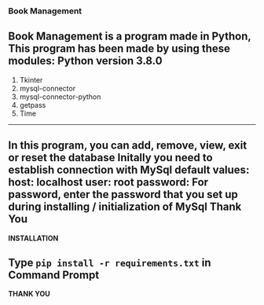 ### **Book Management**
Book Management is a program made in Python, This program has been made by using these modules: Python version 3.8.0
---
1. Tkinter
2. mysql-connector
3. mysql-connector-python
4. getpass
5. Time 
---
In this program, you can add, remove, view, exit or reset the database Initally you need to establish connection with MySql default values: host: localhost user: root password: For password, enter the password that you set up during installing / initialization of MySql Thank You
---
**INSTALLATION**

Type `pip install -r requirements.txt` in Command Prompt
---
**THANK YOU**

